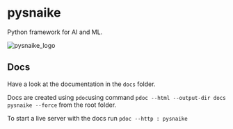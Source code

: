 # pysnaike
Python framework for AI and ML.

![pysnaike_logo](https://user-images.githubusercontent.com/54172854/111886397-80f87680-89cd-11eb-904a-7f2b0cb2dbf4.png)

## Docs
Have a look at the documentation in the ```docs``` folder.

Docs are created using ```pdoc```using command 
```pdoc --html --output-dir docs pysnaike --force```
from the root folder.

To start a live server with the docs run
```pdoc --http : pysnaike```